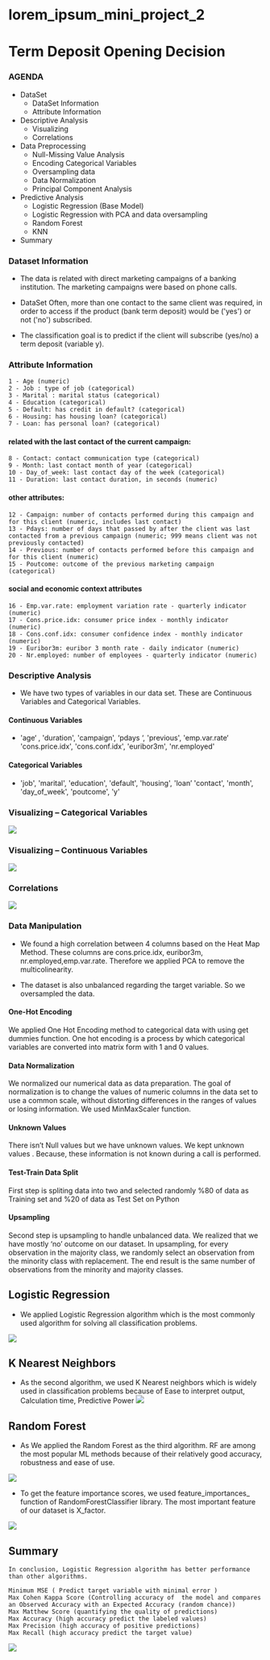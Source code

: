 # lorem_ipsum_mini_project_2
 # Term Deposit Opening Decision
 ### AGENDA
- DataSet 
    - DataSet Information
    - Attribute Information
- Descriptive Analysis
    - Visualizing
    - Correlations
- Data Preprocessing
    - Null-Missing Value Analysis
    - Encoding Categorical Variables
    - Oversampling data
    - Data Normalization
    - Principal Component Analysis
- Predictive Analysis
    - Logistic Regression (Base Model)
    - Logistic Regression with PCA and data oversampling
    - Random Forest
    - KNN
- Summary
### Dataset Information

- The data is related with direct marketing campaigns of a banking institution. The marketing campaigns were based on phone calls.

- DataSet Often, more than one contact to the same client was required, in order to access if the product (bank term deposit) would be ('yes') or not ('no') subscribed.

- The classification goal is to predict if the client will subscribe (yes/no) a term deposit (variable y).

### Attribute Information

    1 - Age (numeric)
    2 - Job : type of job (categorical)
    3 - Marital : marital status (categorical)
    4 - Education (categorical)
    5 - Default: has credit in default? (categorical)
    6 - Housing: has housing loan? (categorical)
    7 - Loan: has personal loan? (categorical)

#### related with the last contact of the current campaign:
    8 - Contact: contact communication type (categorical)
    9 - Month: last contact month of year (categorical)
    10 - Day_of_week: last contact day of the week (categorical)
    11 - Duration: last contact duration, in seconds (numeric)

#### other attributes:
    12 - Campaign: number of contacts performed during this campaign and for this client (numeric, includes last contact)
    13 - Pdays: number of days that passed by after the client was last contacted from a previous campaign (numeric; 999 means client was not previously contacted)
    14 - Previous: number of contacts performed before this campaign and for this client (numeric)
    15 - Poutcome: outcome of the previous marketing campaign (categorical)

#### social and economic context attributes
    16 - Emp.var.rate: employment variation rate - quarterly indicator (numeric)
    17 - Cons.price.idx: consumer price index - monthly indicator (numeric) 
    18 - Cons.conf.idx: consumer confidence index - monthly indicator (numeric) 
    19 - Euribor3m: euribor 3 month rate - daily indicator (numeric)
    20 - Nr.employed: number of employees - quarterly indicator (numeric)
    
### Descriptive Analysis

- We have two types of variables in our data set. These are Continuous Variables and Categorical Variables. 

#### Continuous Variables

- 'age‘ , 'duration', 'campaign', ‘pdays ‘, 'previous', 'emp.var.rate‘
'cons.price.idx', 'cons.conf.idx', 'euribor3m', 'nr.employed'

#### Categorical Variables

- 'job', 'marital', 'education', 'default', 'housing', 'loan’
'contact', 'month', 'day_of_week', 'poutcome', 'y'

### Visualizing – Categorical Variables
![](https://github.com/Rupom-Bhattacherjee/lorem_ipsum_mini_project_2/blob/main/visualization/vis_cat.png)

### Visualizing – Continuous Variables
![](https://github.com/Rupom-Bhattacherjee/lorem_ipsum_mini_project_2/blob/main/visualization/vis_num.png)

### Correlations
![](https://github.com/Rupom-Bhattacherjee/lorem_ipsum_mini_project_2/blob/main/visualization/vis_corr_matrix.png)

### Data Manipulation

- We found a high correlation between 4 columns based on the Heat Map  Method. These columns are cons.price.idx, euribor3m, nr.employed,emp.var.rate. Therefore we applied PCA to remove the multicolinearity.

- The dataset is also unbalanced regarding the target variable. So we oversampled the data.
 
#### One-Hot Encoding

We applied One Hot Encoding method to categorical data with using get dummies function. One hot encoding is a process by which categorical variables are converted into matrix form with 1 and 0 values.

#### Data Normalization

We normalized our numerical data as data preparation. The goal of normalization is to change the values of numeric columns in the data set to use a common scale, without distorting differences in the ranges of values or losing information. We used MinMaxScaler function.

#### Unknown Values

There isn’t Null values but we have unknown values. We kept unknown values . Because, these information is not known during a call is performed.

#### Test-Train Data Split

First step is spliting data into two and selected randomly %80 of data as Training set and %20 of data as Test Set on Python

#### Upsampling

Second step is upsampling to handle unbalanced data. We realized that we have mostly ‘no’ outcome on our dataset.
In upsampling, for every observation in the majority class, we randomly select an observation from the minority class with replacement. The end result is the same number of observations from the minority and majority classes.

## Logistic Regression
- We applied Logistic Regression algorithm which is the most commonly used algorithm for solving all classification problems.

![](https://github.com/gogundur/Classification/blob/master/images/logistic%20regression.png)

## K Nearest Neighbors
- As the second algorithm, we used K Nearest neighbors which is widely used in classification problems because of Ease to interpret output, Calculation time, Predictive Power
![](https://github.com/gogundur/Classification/blob/master/images/knearest%20neighbors.png)

## Random Forest
- As We applied the Random Forest as the third algorithm. RF are among the most popular ML methods because of their relatively good accuracy, robustness and ease of use.

![](https://github.com/gogundur/Classification/blob/master/images/random%20forest.png)

- To get the feature importance scores, we used feature_importances_ function of RandomForestClassifier library. The most important feature of our dataset is X_factor.

![](https://github.com/gogundur/Classification/blob/master/images/random%20forest%20feature.png)

## Summary
    In conclusion, Logistic Regression algorithm has better performance than other algorithms. 

    Minimum MSE ( Predict target variable with minimal error )
    Max Cohen Kappa Score (Controlling accuracy of  the model and compares an Observed Accuracy with an Expected Accuracy (random chance))
    Max Matthew Score (quantifying the quality of predictions)
    Max Accuracy (high accuracy predict the labeled values)
    Max Precision (high accuracy of positive predictions)
    Max Recall (high accuracy predict the target value)
    
![](https://github.com/gogundur/Classification/blob/master/images/summary.png)
